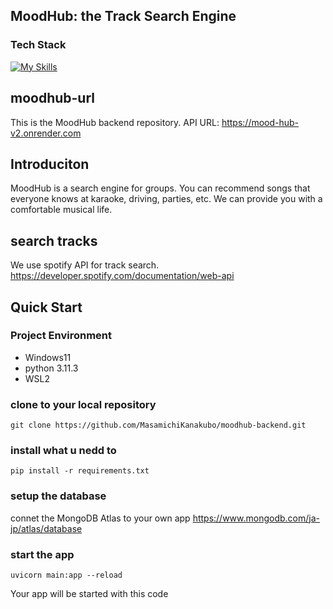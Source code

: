 ## MoodHub: the Track Search Engine
### Tech Stack
[![My Skills](https://skillicons.dev/icons?i=python,fastapi,redis,mongodb,graphql,ts,react,next,tailwind,vercel,firebase)](https://skillicons.dev)

## moodhub-url
This is the MoodHub backend repository.
API URL: https://mood-hub-v2.onrender.com

## Introduciton
MoodHub is a search engine for groups. You can recommend songs that everyone knows at karaoke, driving, parties, etc.
We can provide you with a comfortable musical life.

## search tracks
We use spotify API for track search.
https://developer.spotify.com/documentation/web-api

## Quick Start
### Project Environment
- Windows11
- python 3.11.3
- WSL2

### clone to your local repository
```
git clone https://github.com/MasamichiKanakubo/moodhub-backend.git
```

### install what u nedd to 
```
pip install -r requirements.txt
```

### setup the database
connet the MongoDB Atlas to your own app
https://www.mongodb.com/ja-jp/atlas/database

### start the app
```
uvicorn main:app --reload
```
Your app will be started with this code
